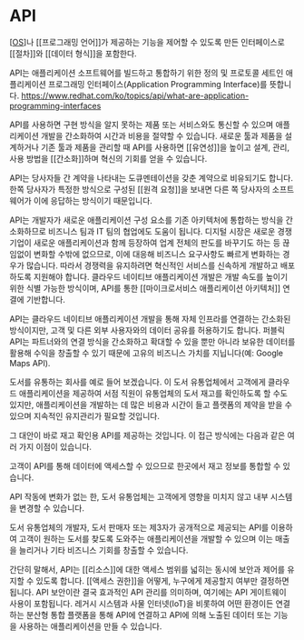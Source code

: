 # API


[[OS]]나 [[프로그래밍 언어]]가 제공하는 기능을 제어할 수 있도록 만든 인터페이스로 [[절차]]와 [[데이터 형식]]을 포함한다.

API는 애플리케이션 소프트웨어를 빌드하고 통합하기 위한 정의 및 프로토콜 세트인 애플리케이션 프로그래밍 인터페이스(Application Programming Interface)를 뜻합니다. https://www.redhat.com/ko/topics/api/what-are-application-programming-interfaces

API를 사용하면 구현 방식을 알지 못하는 제품 또는 서비스와도 통신할 수 있으며 애플리케이션 개발을 간소화하여 시간과 비용을 절약할 수 있습니다. 새로운 툴과 제품을 설계하거나 기존 툴과 제품을 관리할 때 API를 사용하면 [[유연성]]을 높이고 설계, 관리, 사용 방법을 [[간소화]]하며 혁신의 기회를 얻을 수 있습니다.

API는 당사자들 간 계약을 나타내는 도큐멘테이션을 갖춘 계약으로 비유되기도 합니다. 한쪽 당사자가 특정한 방식으로 구성된 [[원격 요청]]을 보내면 다른 쪽 당사자의 소프트웨어가 이에 응답하는 방식이기 때문입니다.

API는 개발자가 새로운 애플리케이션 구성 요소를 기존 아키텍처에 통합하는 방식을 간소화하므로 비즈니스 팀과 IT 팀의 협업에도 도움이 됩니다. 디지털 시장은 새로운 경쟁 기업이 새로운 애플리케이션과 함께 등장하여 업계 전체의 판도를 바꾸기도 하는 등 끊임없이 변화할 수밖에 없으므로, 이에 대응해 비즈니스 요구사항도 빠르게 변화하는 경우가 많습니다. 따라서 경쟁력을 유지하려면 혁신적인 서비스를 신속하게 개발하고 배포하도록 지원해야 합니다. 클라우드 네이티브 애플리케이션 개발은 개발 속도를 높이기 위한 식별 가능한 방식이며, API를 통한 [[마이크로서비스 애플리케이션 아키텍처]] 연결에 기반합니다.

API는 클라우드 네이티브 애플리케이션 개발을 통해 자체 인프라를 연결하는 간소화된 방식이지만, 고객 및 다른 외부 사용자와의 데이터 공유를 허용하기도 합니다. 퍼블릭 API는 파트너와의 연결 방식을 간소화하고 확대할 수 있을 뿐만 아니라 보유한 데이터를 활용해 수익을 창출할 수 있기 때문에 고유의 비즈니스 가치를 지닙니다(예: Google Maps API).

도서를 유통하는 회사를 예로 들어 보겠습니다. 이 도서 유통업체에서 고객에게 클라우드 애플리케이션을 제공하여 서점 직원이 유통업체의 도서 재고를 확인하도록 할 수도 있지만, 애플리케이션을 개발하는 데 많은 비용과 시간이 들고 플랫폼의 제약을 받을 수 있으며 지속적인 유지관리가 필요할 것입니다.

그 대안이 바로 재고 확인용 API를 제공하는 것입니다. 이 접근 방식에는 다음과 같은 여러 가지 이점이 있습니다.

고객이 API를 통해 데이터에 액세스할 수 있으므로 한곳에서 재고 정보를 통합할 수 있습니다.

API 작동에 변화가 없는 한, 도서 유통업체는 고객에게 영향을 미치지 않고 내부 시스템을 변경할 수 있습니다.

도서 유통업체의 개발자, 도서 판매자 또는 제3자가 공개적으로 제공되는 API를 이용하여 고객이 원하는 도서를 찾도록 도와주는 애플리케이션을 개발할 수 있으며 이는 매출을 늘리거나 기타 비즈니스 기회를 창출할 수 있습니다.

간단히 말해서, API는 [[리소스]]에 대한 액세스 범위를 넓히는 동시에 보안과 제어를 유지할 수 있도록 합니다. [[액세스 권한]]을 어떻게, 누구에게 제공할지 여부만 결정하면 됩니다. API 보안이란 결국 효과적인 API 관리를 의미하며, 여기에는 API 게이트웨이 사용이 포함됩니다. 레거시 시스템과 사물 인터넷(IoT)을 비롯하여 어떤 환경이든 연결하는 분산형 통합 플랫폼을 통해 API에 연결하고 API에 의해 노출된 데이터 또는 기능을 사용하는 애플리케이션을 만들 수 있습니다.


[//begin]: # "Autogenerated link references for markdown compatibility"
[OS]: OS.md "OS"
[//end]: # "Autogenerated link references"